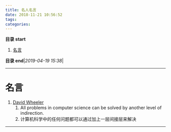 ```yaml
---
title: 名人名言
date: 2018-11-21 10:56:52
tags: 
categories: 
---
```


**目录 start**
 
1. [名言](#名言)

**目录 end**|_2019-04-19 15:38_|
****************************************
# 名言

1. [David Wheeler](https://en.wikipedia.org/wiki/David_Wheeler_%28computer_scientist%29)
    1. All problems in computer science can be solved by another level of indirection.
    1. 计算机科学中的任何问题都可以通过加上一层间接层来解决

*****************

